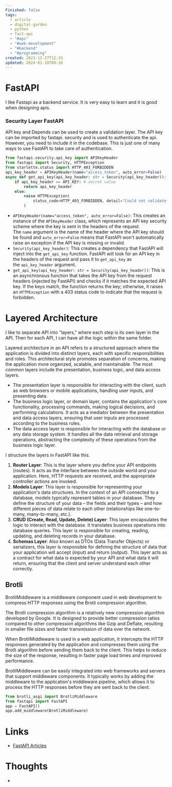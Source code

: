 ```yaml
---
Finished: false
tags:
  - article
  - digital-garden
  - python
  - fast-api
  - "#api"
  - "#web-development"
  - "#backend"
  - "#programming"
created: 2023-12-27T12:33
updated: 2024-01-18T09:18
---
```



# FastAPI
I like Fastapi as a backend service. It is very easy to learn and it is good when designing apis. 

### Security Layer FastAPI
API key and Depends can be used to create a validation layer. The API key can be imported by fastapi. security and is used to authenticate the api. However, you need to include it in the codebase. This is just one of many ways to use FastAPI to take care of authentication. 

```python
from fastapi.security.api_key import APIKeyHeader
from fastapi import Security, HTTPException
from starlette.status import HTTP_403_FORBIDDEN
api_key_header = APIKeyHeader(name="access_token", auto_error=False)
async def get_api_key(api_key_header: str = Security(api_key_header)):
    if api_key_header == API_KEY: # secret value
        return api_key_header
    else:
        raise HTTPException(
            status_code=HTTP_403_FORBIDDEN, detail="Could not validate API KEY"
        )
```
- `APIKeyHeader(name="access_token", auto_error=False)`: This creates an instance of the `APIKeyHeader` class, which represents an API key security scheme where the key is sent in the headers of the request. The `name` argument is the name of the header where the API key should be found and `auto_error=False` means that FastAPI won't automatically raise an exception if the API key is missing or invalid.
- `Security(api_key_header)`: This creates a dependency that FastAPI will inject into the `get_api_key` function. FastAPI will look for an API key in the headers of the request and pass it to `get_api_key` as the `api_key_header` argument.
- `get_api_key(api_key_header: str = Security(api_key_header))`: This is an asynchronous function that takes the API key from the request headers (injected by FastAPI) and checks if it matches the expected API key. If the keys match, the function returns the key; otherwise, it raises an `HTTPException` with a 403 status code to indicate that the request is forbidden.


# Layered Architecture
I like to separate API into "layers," where each step is its own layer in the API.  Then for each API, I can have all the logic within the same folder. 

    
Layered architecture in an API refers to a structured approach where the application is divided into distinct layers, each with specific responsibilities and roles. This architectural style promotes separation of concerns, making the application more organized, scalable, and maintainable. The most common layers include the presentation, business logic, and data access layers. 
- The presentation layer is responsible for interacting with the client, such as web browsers or mobile applications, handling user inputs, and presenting data. 
- The business logic layer, or domain layer, contains the application's core functionality, processing commands, making logical decisions, and performing calculations. It acts as a mediator between the presentation and data access layers, ensuring that user inputs are processed according to the business rules.
- The data access layer is responsible for interacting with the database or any data storage system. It handles all the data retrieval and storage operations, abstracting the complexity of these operations from the business logic layer. 

I structure the layers in FastAPI like this. 

1. **Router Layer**: This is the layer where you define your API endpoints (routes). It acts as the interface between the outside world and your application. Here, HTTP requests are received, and the appropriate controller actions are invoked. 
2. **Models Layer**: This layer is responsible for representing your application's data structures. In the context of an API connected to a database, models typically represent tables in your database. They define the structure of your data – the fields and their types – and how different pieces of data relate to each other (relationships like one-to-many, many-to-many, etc.). 
3. **CRUD (Create, Read, Update, Delete) Layer**: This layer encapsulates the logic to interact with the database. It translates business operations into database queries. This layer is responsible for creating, reading, updating, and deleting records in your database. 
4. **Schemas Layer**: Also known as DTOs (Data Transfer Objects) or serializers, this layer is responsible for defining the structure of data that your application will accept (input) and return (output). This layer acts as a contract for what data is expected by your API and what data it will return, ensuring that the client and server understand each other correctly.



## Brotli
BrotliMiddleware is a middleware component used in web development to compress HTTP responses using the Brotli compression algorithm. 

The Brotli compression algorithm is a relatively new compression algorithm developed by Google. It is designed to provide better compression ratios compared to other compression algorithms like Gzip and Deflate, resulting in smaller file sizes and faster transmission of data over the network.

When BrotliMiddleware is used in a web application, it intercepts the HTTP responses generated by the application and compresses them using the Brotli algorithm before sending them back to the client. This helps to reduce the size of the response, resulting in faster page load times and improved performance.

BrotliMiddleware can be easily integrated into web frameworks and servers that support middleware components. It typically works by adding the middleware to the application's middleware pipeline, which allows it to process the HTTP responses before they are sent back to the client.
```python
from brotli_asgi import BrotliMiddleware
from fastapi import FastAPI
app = FastAPI()
app.add_middleware(BrotliMiddleware)
```


# Links
- [FastAPI Articles](https://www.vidavolta.io/?ref=vidavolta.io)
# Thoughts 
- 


